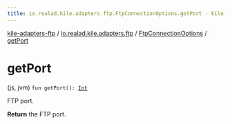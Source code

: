 ```yaml
---
title: io.realad.kile.adapters.ftp.FtpConnectionOptions.getPort - kile-adapters-ftp
---
```


[kile-adapters-ftp](../../index.html) / [io.realad.kile.adapters.ftp](../index.html) / [FtpConnectionOptions](index.html) / [getPort](./get-port.html)

# getPort

(js, jvm) `fun getPort(): `[`Int`](https://kotlinlang.org/api/latest/jvm/stdlib/kotlin/-int/index.html)

FTP port.

**Return**
the FTP port.

